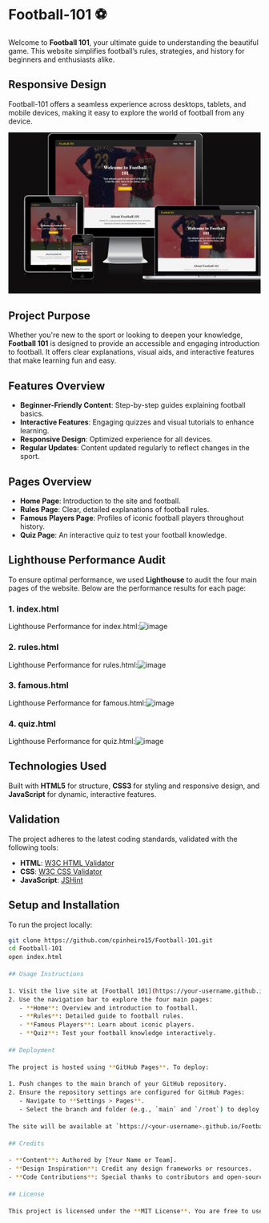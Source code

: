 # Football-101 ⚽

Welcome to **Football 101**, your ultimate guide to understanding the beautiful game. This website simplifies football’s rules, strategies, and history for beginners and enthusiasts alike.

## Responsive Design

Football-101 offers a seamless experience across desktops, tablets, and mobile devices, making it easy to explore the world of football from any device.

![Responsive Design](assets/images/Devices.png)

## Project Purpose

Whether you're new to the sport or looking to deepen your knowledge, **Football 101** is designed to provide an accessible and engaging introduction to football. It offers clear explanations, visual aids, and interactive features that make learning fun and easy.

## Features Overview

- **Beginner-Friendly Content**: Step-by-step guides explaining football basics.
- **Interactive Features**: Engaging quizzes and visual tutorials to enhance learning.
- **Responsive Design**: Optimized experience for all devices.
- **Regular Updates**: Content updated regularly to reflect changes in the sport.

## Pages Overview

- **Home Page**: Introduction to the site and football.
- **Rules Page**: Clear, detailed explanations of football rules.
- **Famous Players Page**: Profiles of iconic football players throughout history.
- **Quiz Page**: An interactive quiz to test your football knowledge.

## Lighthouse Performance Audit

To ensure optimal performance, we used **Lighthouse** to audit the four main pages of the website. Below are the performance results for each page:

### 1. **index.html**
Lighthouse Performance for index.html:![image](https://github.com/user-attachments/assets/37968dd1-e563-4ba7-8a8f-9e6ceef6f09f)

### 2. **rules.html**
Lighthouse Performance for rules.html:![image](https://github.com/user-attachments/assets/71bd557e-7274-4cb1-8b5d-804488162e98)

### 3. **famous.html**
Lighthouse Performance for famous.html:![image](https://github.com/user-attachments/assets/cd1838bd-bf2c-4225-aa8b-de43acb1fffd)

### 4. **quiz.html**
Lighthouse Performance for quiz.html:![image](https://github.com/user-attachments/assets/6e93d364-bdda-4185-9d92-7f27c2e00300)

## Technologies Used

Built with **HTML5** for structure, **CSS3** for styling and responsive design, and **JavaScript** for dynamic, interactive features.

## Validation

The project adheres to the latest coding standards, validated with the following tools:
- **HTML**: [W3C HTML Validator](https://validator.w3.org/)
- **CSS**: [W3C CSS Validator](https://jigsaw.w3.org/css-validator/)
- **JavaScript**: [JSHint](https://jshint.com/)

## Setup and Installation

To run the project locally:

```bash
git clone https://github.com/cpinheiro15/Football-101.git
cd Football-101
open index.html

## Usage Instructions

1. Visit the live site at [Football 101](https://your-username.github.io/Football-101/).
2. Use the navigation bar to explore the four main pages:
   - **Home**: Overview and introduction to football.
   - **Rules**: Detailed guide to football rules.
   - **Famous Players**: Learn about iconic players.
   - **Quiz**: Test your football knowledge interactively.

## Deployment

The project is hosted using **GitHub Pages**. To deploy:

1. Push changes to the main branch of your GitHub repository.
2. Ensure the repository settings are configured for GitHub Pages:
   - Navigate to **Settings > Pages**.
   - Select the branch and folder (e.g., `main` and `/root`) to deploy.
   
The site will be available at `https://<your-username>.github.io/Football-101/`.

## Credits

- **Content**: Authored by [Your Name or Team].
- **Design Inspiration**: Credit any design frameworks or resources.
- **Code Contributions**: Special thanks to contributors and open-source libraries.

## License

This project is licensed under the **MIT License**. You are free to use, modify, and distribute the project as per the terms of the license.
